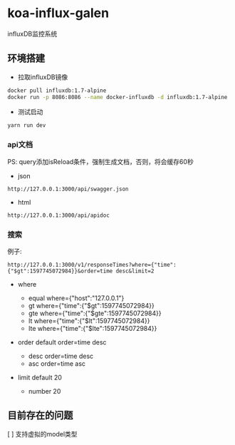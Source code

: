 # koa-influx-galen

influxDB监控系统

## 环境搭建

* 拉取influxDB镜像

```bash
docker pull influxdb:1.7-alpine
docker run -p 8086:8086 --name docker-influxdb -d influxdb:1.7-alpine
```

* 测试启动

```bash
yarn run dev
```

### api文档

PS: query添加isReload条件，强制生成文档，否则，将会缓存60秒

* json

```url
http://127.0.0.1:3000/api/swagger.json
```

* html

```url
http://127.0.0.1:3000/api/apidoc
```

### 搜索

例子:

```url
http://127.0.0.1:3000/v1/responseTimes?where={"time":{"$gt":1597745072984}}&order=time desc&limit=2
```

* where
  * equal  where={"host":"127.0.0.1"}
  * gt where={"time":{"$gt":1597745072984}}
  * gte where={"time":{"$gte":1597745072984}}
  * lt where={"time":{"$lt":1597745072984}}
  * lte where={"time":{"$lte":1597745072984}}

* order default order=time desc
  * desc order=time desc
  * asc order=time asc

* limit default 20
  * number 20

## 目前存在的问题

[ ] 支持虚拟的model类型

